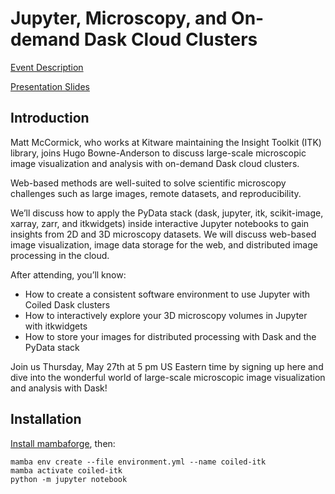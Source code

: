 # Jupyter, Microscopy, and On-demand Dask Cloud Clusters

[Event Description](https://www.eventbrite.com/e/jupyter-microscopy-and-on-demand-dask-cloud-clusters-tickets-153332205755)

[Presentation
Slides](https://docs.google.com/presentation/d/e/2PACX-1vRK0wa2rEUmL-y6CS6u6hOpk8RnPiHca96ZRtHccaTMza9gwH0oxbPY7swkkqlr7Lhb_Lw-avINUz-d/pub?start=false&loop=false&delayms=3000)

## Introduction

Matt McCormick, who works at Kitware maintaining the Insight Toolkit (ITK) library, joins Hugo Bowne-Anderson to discuss large-scale microscopic image visualization and analysis with on-demand Dask cloud clusters.

Web-based methods are well-suited to solve scientific microscopy challenges such as large images, remote datasets, and reproducibility.

We’ll discuss how to apply the PyData stack (dask, jupyter, itk, scikit-image, xarray, zarr, and itkwidgets) inside interactive Jupyter notebooks to gain insights from 2D and 3D microscopy datasets. We will discuss web-based image visualization, image data storage for the web, and distributed image processing in the cloud.

After attending, you’ll know:

- How to create a consistent software environment to use Jupyter with Coiled Dask clusters
- How to interactively explore your 3D microscopy volumes in Jupyter with itkwidgets
- How to store your images for distributed processing with Dask and the PyData stack

Join us Thursday, May 27th at 5 pm US Eastern time by signing up here and dive into the wonderful world of large-scale microscopic image visualization and analysis with Dask!

## Installation

[Install mambaforge](https://github.com/conda-forge/miniforge), then:

```
mamba env create --file environment.yml --name coiled-itk
mamba activate coiled-itk
python -m jupyter notebook
```
